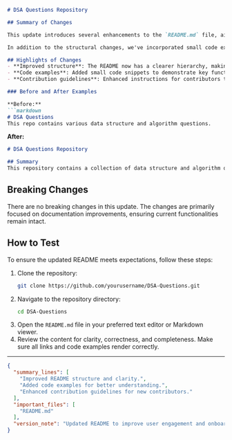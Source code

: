 ```markdown
# DSA Questions Repository

## Summary of Changes

This update introduces several enhancements to the `README.md` file, aimed at improving clarity and usability for contributors and users of the DSA Questions repository. By restructuring the content and adding essential information, we aim to foster a better understanding of the project’s scope and how to effectively contribute to it. The new layout provides a more comprehensive overview of the project, highlights key features, and simplifies the onboarding process for new contributors.

In addition to the structural changes, we've incorporated small code examples to illustrate the functionality of the data structures and algorithms being discussed. This hands-on approach will allow users to grasp the concepts more easily and apply them in practice. The README now serves not only as documentation but also as a practical guide to understanding and utilizing the codebase.

## Highlights of Changes
- **Improved structure**: The README now has a clearer hierarchy, making it easier to navigate.
- **Code examples**: Added small code snippets to demonstrate key functionalities.
- **Contribution guidelines**: Enhanced instructions for contributors to streamline the onboarding process.

### Before and After Examples

**Before:**
```markdown
# DSA Questions
This repo contains various data structure and algorithm questions.
```

**After:**
```markdown
# DSA Questions Repository

## Summary
This repository contains a collection of data structure and algorithm questions along with solutions and explanations.
```

## Breaking Changes
There are no breaking changes in this update. The changes are primarily focused on documentation improvements, ensuring current functionalities remain intact.

## How to Test
To ensure the updated README meets expectations, follow these steps:
1. Clone the repository:
   ```bash
   git clone https://github.com/yourusername/DSA-Questions.git
   ```
2. Navigate to the repository directory:
   ```bash
   cd DSA-Questions
   ```
3. Open the `README.md` file in your preferred text editor or Markdown viewer.
4. Review the content for clarity, correctness, and completeness. Make sure all links and code examples render correctly.

---

```json
{
  "summary_lines": [
    "Improved README structure and clarity.",
    "Added code examples for better understanding.",
    "Enhanced contribution guidelines for new contributors."
  ],
  "important_files": [
    "README.md"
  ],
  "version_note": "Updated README to improve user engagement and onboarding."
}
```
```